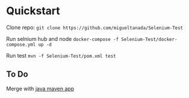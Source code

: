 # Quickstart
Clone repo: ``git clone https://github.com/migueltanada/Selenium-Test``

Run selnium hub and node ``docker-compose -f Selenium-Test/docker-compose.yml up -d``

Run test ``mvn -f Selenium-Test/pom.xml test``

## To Do

Merge with [java maven app](https://github.com/migueltanada/sample-java-maven-app)
